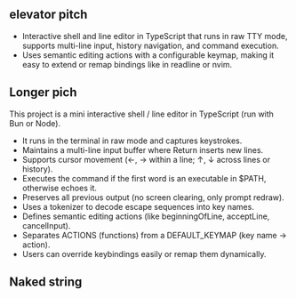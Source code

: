 ## elevator pitch

* Interactive shell and line editor in TypeScript that runs in raw TTY mode,
  supports multi-line input, history navigation, and command execution.
* Uses semantic editing actions with a configurable keymap, making it easy to
  extend or remap bindings like in readline or nvim.

## Longer pich

This project is a mini interactive shell / line editor in TypeScript (run with
Bun or Node).

* It runs in the terminal in raw mode and captures keystrokes.
* Maintains a multi-line input buffer where Return inserts new lines.
* Supports cursor movement (←, → within a line; ↑, ↓ across lines or history).
* Executes the command if the first word is an executable in $PATH, otherwise
  echoes it.
* Preserves all previous output (no screen clearing, only prompt redraw).
* Uses a tokenizer to decode escape sequences into key names.
* Defines semantic editing actions (like beginningOfLine, acceptLine,
  cancelInput).
* Separates ACTIONS (functions) from a DEFAULT_KEYMAP (key name → action).
* Users can override keybindings easily or remap them dynamically.

## Naked string
